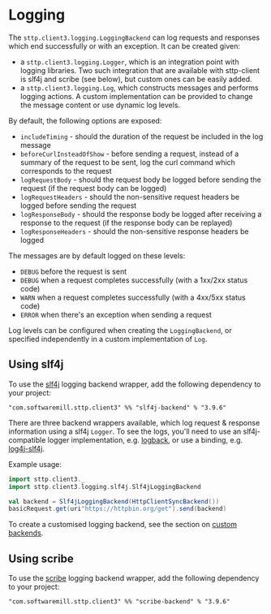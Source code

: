 # Logging 

The `sttp.client3.logging.LoggingBackend` can log requests and responses which end successfully or with an exception. It can be created given:

* a `sttp.client3.logging.Logger`, which is an integration point with logging libraries. Two such integration that are available with sttp-client is slf4j and scribe (see below), but custom ones can be easily added.
* a `sttp.client3.logging.Log`, which constructs messages and performs logging actions. A custom implementation can be provided to change the message content or use dynamic log levels.

By default, the following options are exposed:

* `includeTiming` - should the duration of the request be included in the log message
* `beforeCurlInsteadOfShow` - before sending a request, instead of a summary of the request to be sent, log the curl command which corresponds to the request
* `logRequestBody` - should the request body be logged before sending the request (if the request body can be logged)
* `logRequestHeaders` - should the non-sensitive request headers be logged before sending the request 
* `logResponseBody` - should the response body be logged after receiving a response to the request (if the response body can be replayed)  
* `logResponseHeaders` - should the non-sensitive response headers be logged  

The messages are by default logged on these levels:

* `DEBUG` before the request is sent
* `DEBUG` when a request completes successfully (with a 1xx/2xx status code)
* `WARN` when a request completes successfully (with a 4xx/5xx status code)
* `ERROR` when there's an exception when sending a request

Log levels can be configured when creating the `LoggingBackend`, or specified independently in a custom implementation of `Log`.

## Using slf4j

To use the [slf4j](http://www.slf4j.org) logging backend wrapper, add the following dependency to your project:

```
"com.softwaremill.sttp.client3" %% "slf4j-backend" % "3.9.6"
``` 

There are three backend wrappers available, which log request & response information using a slf4j `Logger`. To see the logs, you'll need to use an slf4j-compatible logger implementation, e.g.  [logback](http://logback.qos.ch), or use a binding, e.g. [log4j-slf4j](https://logging.apache.org/log4j/2.0/log4j-slf4j-impl/index.html).

Example usage:

```scala
import sttp.client3._
import sttp.client3.logging.slf4j.Slf4jLoggingBackend

val backend = Slf4jLoggingBackend(HttpClientSyncBackend())
basicRequest.get(uri"https://httpbin.org/get").send(backend)
```

To create a customised logging backend, see the section on [custom backends](custom.md).

## Using scribe

To use the [scribe](https://github.com/outr/scribe) logging backend wrapper, add the following dependency to your project:

```
"com.softwaremill.sttp.client3" %% "scribe-backend" % "3.9.6"
``` 